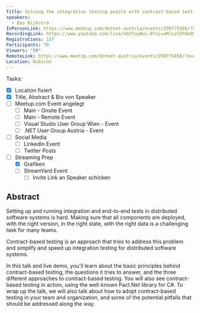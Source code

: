```yaml
---
Title: Solving the integration testing puzzle with contract-based testing
speakers:
  - Bas Dijkstra
InPersonLink: https://www.meetup.com/dotnet-austria/events/299775366/?eventOrigin=group_events_list
RecordingLink: https://www.youtube.com/live/kbVTuyWui-0?si=oMlszS5FDeO9dUI9
Registrations: 137
Participants: 70
Viewers: "50"
RemoteLink: https://www.meetup.com/dotnet-austria/events/299775458/?eventOrigin=group_events_list
Location: Rubicon
---
```

Tasks:
- [x] Location fixiert
- [x] Title, Abstract & Bio von Speaker
- [ ] Meetup.com Event angelegt
	- [ ] Main - Onsite Event
	- [ ] Main - Remote Event
	- [ ] Visual Studio User Group Wien - Event
	- [ ] .NET User Group Austria - Event
- [ ] Social Media
	- [ ] LinkedIn Event
	- [ ] Twitter Posts
- [ ] Streaming Prep
	- [x] Grafiken
	- [ ] StreamYard Event
		- [ ] Invite Link an Speaker schicken

## Abstract

Setting up and running integration and end-to-end tests in distributed software systems is hard. Making sure that all components are deployed, with the right version, in the right state, with the right data is a challenging task for many teams.

Contract-based testing is an approach that tries to address this problem and simplify and speed up integration testing for distributed software systems.

In this talk and live demo, you'll learn about the basic principles behind contract-based testing, the questions it tries to answer, and the three different approaches to contract-based testing. You will also see contract-based testing in action, using the well-known Pact.Net library for C#. To wrap up the talk, we will also talk about how to adopt contract-based testing in your team and organization, and some of the potential pitfalls that should be addressed along the way.